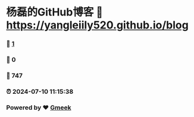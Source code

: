 # 杨磊的GitHub博客 :link: https://yangleiily520.github.io/blog 
### :page_facing_up: [1](https://yangleiily520.github.io/blog/tag.html) 
### :speech_balloon: 0 
### :hibiscus: 747 
### :alarm_clock: 2024-07-10 11:15:38 
### Powered by :heart: [Gmeek](https://github.com/Meekdai/Gmeek)
